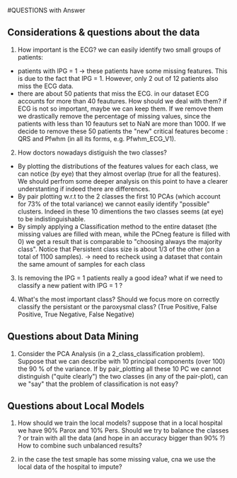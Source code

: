 #QUESTIONS with Answer

## Considerations & questions about the data
1)  How important is the ECG? we can easily identify two small groups of patients:
- patients with IPG = 1 -> these patients have some missing features. This is due to the fact that IPG = 1. However, only 2 out of 12 patients also miss the ECG data.
- there are about 50 patients that miss the ECG. in our dataset ECG accounts for more than 40 feautures. How should we deal with them? if ECG is not so important, maybe we can keep them. If we remove them we drastically remove the percentage of missing values, since the patients with less than 10 feauturs set to NaN are more than 1000. If we decide to remove these 50 patients the "new" critical features become : QRS and Pfwhm (in all its forms, e.g. Pfwhm_ECG_V1).

2) How doctors nowadays distiguish the two classes?
- By plotting the distributions of the features values for each class, we can notice (by eye) that they almost overlap (true for all the features). We should perfrom some deeper analysis on this point to have a clearer understanting if indeed there are differences.
-  By pair plotting w.r.t to the 2 classes the first 10 PCAs (which account for 73% of the total variance) we cannot easily identify "possible" clusters. Indeed in these 10 dimentions the two classes seems (at eye) to be indistinguishable.
-  By simply applying a Classification method to the entire dataset (the missing values are filled with mean, while the PCneg feature is filled with 0) we get a result that is comparable to "choosing always the majority class". Notice that Persistent class size is about 1/3 of the other (on a total of 1100 samples). -> need to recheck using a dataset that contain the same amount of samples for each class

3) Is removing the IPG = 1 patients really a good idea? what if we need to classify a new patient with IPG = 1 ?

4) What's the most important class? Should we focus more on correctly classify the persistant or the paroxysmal class? (True Positive, False Positive, True Negative, False Negative)


## Questions about Data Mining

1) Consider the PCA Analysis (in a 2_class_classification problem). Suppose that we can describe with 10 principal components (over 100) the 90 % of the variance. If by pair_plotting all these 10 PC we cannot distinguish ("quite clearly") the two classes (in any of the pair-plot), can we "say" that the problem of classification is not easy? 



## Questions about Local Models

1) How should we train the local models? suppose that in a local hospital we have 90% Parox and 10% Pers. Should we try to balance the classes ? or train with all the data (and hope in an accuracy bigger than 90% ?) How to combine such unbalanced results?

2) in the case the test smaple has some missing value, cna we use the local data of the hospital to impute?




